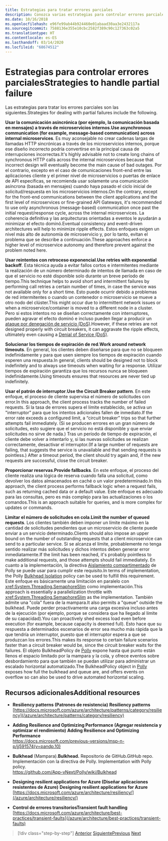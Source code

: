 ```yaml
---
title: Estrategias para tratar errores parciales
description: Conozca varias estrategias para controlar errores parciales con elegancia.
ms.date: 10/16/2018
ms.openlocfilehash: e96fe99ab44b924460e01abaad30aa3e2432117a
ms.sourcegitcommit: 7588136e355e10cbc2582f389c90c127363c02a5
ms.translationtype: HT
ms.contentlocale: es-ES
ms.lasthandoff: 03/14/2020
ms.locfileid: "68674512"
---
```

# <a name="strategies-to-handle-partial-failure"></a><span data-ttu-id="e9ff7-103">Estrategias para controlar errores parciales</span><span class="sxs-lookup"><span data-stu-id="e9ff7-103">Strategies to handle partial failure</span></span>

<span data-ttu-id="e9ff7-104">Las estrategias para tratar los errores parciales son las siguientes.</span><span class="sxs-lookup"><span data-stu-id="e9ff7-104">Strategies for dealing with partial failures include the following.</span></span>

<span data-ttu-id="e9ff7-105">**Usar la comunicación asincrónica (por ejemplo, la comunicación basada en mensajes) a través de microservicios internos**.</span><span class="sxs-lookup"><span data-stu-id="e9ff7-105">**Use asynchronous communication (for example, message-based communication) across internal microservices**.</span></span> <span data-ttu-id="e9ff7-106">Es muy aconsejable no crear cadenas largas de llamadas HTTP sincrónicas a través de los microservicios internos, porque ese diseño incorrecto podría convertirse en la principal causa de interrupciones incorrectas.</span><span class="sxs-lookup"><span data-stu-id="e9ff7-106">It's highly advisable not to create long chains of synchronous HTTP calls across the internal microservices because that incorrect design will eventually become the main cause of bad outages.</span></span> <span data-ttu-id="e9ff7-107">Por el contrario, excepto en el caso de comunicaciones front-end entre las aplicaciones cliente y el primer nivel de microservicios o puertas de enlace de API específicas, se recomienda usar solamente una comunicación asíncrona (basada en mensajes) cuando haya pasado el ciclo inicial de solicitud/respuesta en los microservicios internos.</span><span class="sxs-lookup"><span data-stu-id="e9ff7-107">On the contrary, except for the front-end communications between the client applications and the first level of microservices or fine-grained API Gateways, it's recommended to use only asynchronous (message-based) communication once past the initial request/response cycle, across the internal microservices.</span></span> <span data-ttu-id="e9ff7-108">La coherencia definitiva y las arquitecturas orientadas a eventos le ayudarán a minimizar el efecto dominó.</span><span class="sxs-lookup"><span data-stu-id="e9ff7-108">Eventual consistency and event-driven architectures will help to minimize ripple effects.</span></span> <span data-ttu-id="e9ff7-109">Estos enfoques exigen un nivel más alto de autonomía de microservicio y, por lo tanto, evitan el problema que se describe a continuación.</span><span class="sxs-lookup"><span data-stu-id="e9ff7-109">These approaches enforce a higher level of microservice autonomy and therefore prevent against the problem noted here.</span></span>

<span data-ttu-id="e9ff7-110">**Usar reintentos con retroceso exponencial**.</span><span class="sxs-lookup"><span data-stu-id="e9ff7-110">**Use retries with exponential backoff**.</span></span> <span data-ttu-id="e9ff7-111">Esta técnica ayuda a evitar fallos cortos e intermitentes mediante la realización de un número determinado de intentos de llamada en caso de que el servicio no esté disponible solo durante un breve período de tiempo.</span><span class="sxs-lookup"><span data-stu-id="e9ff7-111">This technique helps to avoid short and intermittent failures by performing call retries a certain number of times, in case the service was not available only for a short time.</span></span> <span data-ttu-id="e9ff7-112">Esto puede ocurrir debido a problemas de red intermitentes o cuando un contenedor o microservicio se mueve a otro nodo del clúster.</span><span class="sxs-lookup"><span data-stu-id="e9ff7-112">This might occur due to intermittent network issues or when a microservice/container is moved to a different node in a cluster.</span></span> <span data-ttu-id="e9ff7-113">Pero si estos intentos no se diseñan correctamente con interruptores, pueden agravar el efecto dominó e incluso pueden llegar a producir un [ataque por denegación de servicio (DoS)](https://en.wikipedia.org/wiki/Denial-of-service_attack).</span><span class="sxs-lookup"><span data-stu-id="e9ff7-113">However, if these retries are not designed properly with circuit breakers, it can aggravate the ripple effects, ultimately even causing a [Denial of Service (DoS)](https://en.wikipedia.org/wiki/Denial-of-service_attack).</span></span>

<span data-ttu-id="e9ff7-114">**Solucionar los tiempos de expiración de red**.</span><span class="sxs-lookup"><span data-stu-id="e9ff7-114">**Work around network timeouts**.</span></span> <span data-ttu-id="e9ff7-115">En general, los clientes deben diseñarse para que no se bloqueen indefinidamente y para que usen siempre los tiempos de expiración cuando esperen una respuesta.</span><span class="sxs-lookup"><span data-stu-id="e9ff7-115">In general, clients should be designed not to block indefinitely and to always use timeouts when waiting for a response.</span></span> <span data-ttu-id="e9ff7-116">Utilizar tiempos de expiración garantiza que los recursos nunca se bloqueen indefinidamente.</span><span class="sxs-lookup"><span data-stu-id="e9ff7-116">Using timeouts ensures that resources are never tied up indefinitely.</span></span>

<span data-ttu-id="e9ff7-117">**Usar el patrón de interruptor**.</span><span class="sxs-lookup"><span data-stu-id="e9ff7-117">**Use the Circuit Breaker pattern**.</span></span> <span data-ttu-id="e9ff7-118">En este enfoque, el proceso de cliente supervisa el número de solicitudes con error.</span><span class="sxs-lookup"><span data-stu-id="e9ff7-118">In this approach, the client process tracks the number of failed requests.</span></span> <span data-ttu-id="e9ff7-119">Si la tasa de errores supera el límite establecido, se activa un "interruptor" para que los intentos adicionales fallen de inmediato.</span><span class="sxs-lookup"><span data-stu-id="e9ff7-119">If the error rate exceeds a configured limit, a “circuit breaker” trips so that further attempts fail immediately.</span></span> <span data-ttu-id="e9ff7-120">(Si se producen errores en un gran número de solicitudes, esto sugiere que el servicio no está disponible y que enviar solicitudes no sirve de nada.) Tras un período de tiempo de expiración, el cliente debe volver a intentarlo y, si las nuevas solicitudes se realizan correctamente, desactivar el interruptor.</span><span class="sxs-lookup"><span data-stu-id="e9ff7-120">(If a large number of requests are failing, that suggests the service is unavailable and that sending requests is pointless.) After a timeout period, the client should try again and, if the new requests are successful, close the circuit breaker.</span></span>

<span data-ttu-id="e9ff7-121">**Proporcionar reservas**.</span><span class="sxs-lookup"><span data-stu-id="e9ff7-121">**Provide fallbacks**.</span></span> <span data-ttu-id="e9ff7-122">En este enfoque, el proceso del cliente realiza una lógica de reserva cuando falla una solicitud, como devolver los datos almacenados en caché o un valor predeterminado.</span><span class="sxs-lookup"><span data-stu-id="e9ff7-122">In this approach, the client process performs fallback logic when a request fails, such as returning cached data or a default value.</span></span> <span data-ttu-id="e9ff7-123">Este enfoque es adecuado para las consultas, pero es más complejo para las actualizaciones o los comandos.</span><span class="sxs-lookup"><span data-stu-id="e9ff7-123">This is an approach suitable for queries, and is more complex for updates or commands.</span></span>

<span data-ttu-id="e9ff7-124">**Limitar el número de solicitudes en cola**.</span><span class="sxs-lookup"><span data-stu-id="e9ff7-124">**Limit the number of queued requests**.</span></span> <span data-ttu-id="e9ff7-125">Los clientes también deben imponer un límite máximo en la cantidad de solicitudes pendientes que un microservicio de cliente puede enviar a un servicio determinado.</span><span class="sxs-lookup"><span data-stu-id="e9ff7-125">Clients should also impose an upper bound on the number of outstanding requests that a client microservice can send to a particular service.</span></span> <span data-ttu-id="e9ff7-126">Si se alcanza el límite, probablemente no tenga sentido realizar más solicitudes y dichos intentos deben generar error inmediatamente.</span><span class="sxs-lookup"><span data-stu-id="e9ff7-126">If the limit has been reached, it's probably pointless to make additional requests, and those attempts should fail immediately.</span></span> <span data-ttu-id="e9ff7-127">En cuanto a la implementación, la directiva [Aislamiento compartimentado](https://github.com/App-vNext/Polly/wiki/Bulkhead) de Polly se puede usar para cumplir este requisito.</span><span class="sxs-lookup"><span data-stu-id="e9ff7-127">In terms of implementation, the Polly [Bulkhead Isolation](https://github.com/App-vNext/Polly/wiki/Bulkhead) policy can be used to fulfill this requirement.</span></span> <span data-ttu-id="e9ff7-128">Este enfoque es básicamente una limitación en paralelo con <xref:System.Threading.SemaphoreSlim> como implementación.</span><span class="sxs-lookup"><span data-stu-id="e9ff7-128">This approach is essentially a parallelization throttle with <xref:System.Threading.SemaphoreSlim> as the implementation.</span></span> <span data-ttu-id="e9ff7-129">También admite una "cola" fuera de la mampara.</span><span class="sxs-lookup"><span data-stu-id="e9ff7-129">It also permits a "queue" outside the bulkhead.</span></span> <span data-ttu-id="e9ff7-130">Puede perder proactivamente una carga excesiva incluso antes de la ejecución (por ejemplo, porque se considera que ha llegado al límite de su capacidad).</span><span class="sxs-lookup"><span data-stu-id="e9ff7-130">You can proactively shed excess load even before execution (for example, because capacity is deemed full).</span></span> <span data-ttu-id="e9ff7-131">Esto hace que su respuesta a determinados escenarios de error sea mucho más rápida que la que tendría un interruptor, puesto que el interruptor espera a que se produzcan los errores.</span><span class="sxs-lookup"><span data-stu-id="e9ff7-131">This makes its response to certain failure scenarios faster than a circuit breaker would be, since the circuit breaker waits for the failures.</span></span> <span data-ttu-id="e9ff7-132">El objeto BulkheadPolicy de [Polly](http://www.thepollyproject.org/) expone hasta qué punto están llenos el espacio limitado por la mampara y la cola, y ofrece eventos sobre desbordamiento para que también se puedan utilizar para administrar un escalado horizontal automatizado.</span><span class="sxs-lookup"><span data-stu-id="e9ff7-132">The BulkheadPolicy object in [Polly](http://www.thepollyproject.org/) exposes how full the bulkhead and queue are, and offers events on overflow so can also be used to drive automated horizontal scaling.</span></span>

## <a name="additional-resources"></a><span data-ttu-id="e9ff7-133">Recursos adicionales</span><span class="sxs-lookup"><span data-stu-id="e9ff7-133">Additional resources</span></span>

- <span data-ttu-id="e9ff7-134">**Resiliency patterns (Patrones de resistencia)** </span><span class="sxs-lookup"><span data-stu-id="e9ff7-134">**Resiliency patterns**</span></span>\
  [https://docs.microsoft.com/azure/architecture/patterns/category/resiliency](/azure/architecture/patterns/category/resiliency)

- <span data-ttu-id="e9ff7-135">**Adding Resilience and Optimizing Performance (Agregar resistencia y optimizar el rendimiento)** </span><span class="sxs-lookup"><span data-stu-id="e9ff7-135">**Adding Resilience and Optimizing Performance**</span></span>\
  <https://docs.microsoft.com/previous-versions/msp-n-p/jj591574(v=pandp.10)>

- <span data-ttu-id="e9ff7-136">**Bulkhead** (Mampara).</span><span class="sxs-lookup"><span data-stu-id="e9ff7-136">**Bulkhead.**</span></span> <span data-ttu-id="e9ff7-137">Repositorio de GitHub.</span><span class="sxs-lookup"><span data-stu-id="e9ff7-137">GitHub repo.</span></span> <span data-ttu-id="e9ff7-138">Implementación con la directiva de Polly. </span><span class="sxs-lookup"><span data-stu-id="e9ff7-138">Implementation with Polly policy.</span></span>\
  <https://github.com/App-vNext/Polly/wiki/Bulkhead>

- <span data-ttu-id="e9ff7-139">**Designing resilient applications for Azure (Diseñar aplicaciones resistentes de Azure)** </span><span class="sxs-lookup"><span data-stu-id="e9ff7-139">**Designing resilient applications for Azure**</span></span>\
  [https://docs.microsoft.com/azure/architecture/resiliency/](/azure/architecture/resiliency/)

- <span data-ttu-id="e9ff7-140">**Control de errores transitorios**</span><span class="sxs-lookup"><span data-stu-id="e9ff7-140">**Transient fault handling**</span></span>\
  [https://docs.microsoft.com/azure/architecture/best-practices/transient-faults](/azure/architecture/best-practices/transient-faults)

>[!div class="step-by-step"]
><span data-ttu-id="e9ff7-141">[Anterior](handle-partial-failure.md)
>[Siguiente](implement-retries-exponential-backoff.md)</span><span class="sxs-lookup"><span data-stu-id="e9ff7-141">[Previous](handle-partial-failure.md)
[Next](implement-retries-exponential-backoff.md)</span></span>
